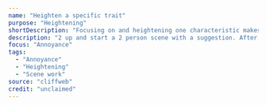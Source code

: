```yaml
---
name: "Heighten a specific trait"
purpose: "Heightening"
shortDescription: "Focusing on and heightening one characteristic makes it easier to find a clear deal"
description: "2 up and start a 2 person scene with a suggestion. After a minute or so the scene is stopped and the teacher asks the students what traits do they notice about the characters. The players are then instructed to choose just one trait and heighten that only as the scene continues."
focus: "Annoyance"
tags:
  - "Annoyance"
  - "Heightening"
  - "Scene work"
source: "cliffweb"
credit: "unclaimed"
---
```

